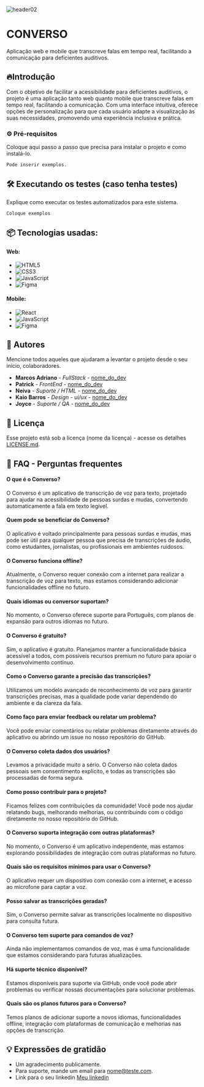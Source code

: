 ![header02](https://github.com/user-attachments/assets/6a524598-b6e5-472d-85f3-b3b58f39ebe3)

# CONVERSO
Aplicação web e mobile que transcreve falas em tempo real, facilitando a comunicação para deficientes auditivos.

## 🔥Introdução 
Com o objetivo de facilitar a acessibilidade para deficientes auditivos, o projeto é uma aplicação tanto web quanto mobile
que transcreve falas em tempo real, facilitando a comunicação. Com uma interface intuitiva, oferece opções de personalização
para que cada usuário adapte a visualização às suas necessidades, promovendo uma experiência inclusiva e prática.

### ⚙️ Pré-requisitos

Coloque aqui passo a passo que precisa para instalar o projeto e como instalá-lo.

```
Pode inserir exemplos.
```
## 🛠️ Executando os testes (caso tenha testes)

Explique como executar os testes automatizados para este sistema.

```
Coloque exemplos
```

## 📦 Tecnologias usadas:

#### Web:
* ![HTML5](https://img.shields.io/badge/html5-%23E34F26.svg?style=for-the-badge&logo=html5&logoColor=white)
* ![CSS3](https://img.shields.io/badge/css3-%231572B6.svg?style=for-the-badge&logo=css3&logoColor=white)
* ![JavaScript](https://img.shields.io/badge/javascript-%23323330.svg?style=for-the-badge&logo=javascript&logoColor=%23F7DF1E)
* ![Figma](https://img.shields.io/badge/figma-%23F24E1E.svg?style=for-the-badge&logo=figma&logoColor=white)

#### Mobile:
* ![React](https://img.shields.io/badge/react-%2320232a.svg?style=for-the-badge&logo=react&logoColor=%2361DAFB)
* ![JavaScript](https://img.shields.io/badge/javascript-%23323330.svg?style=for-the-badge&logo=javascript&logoColor=%23F7DF1E)
* ![Figma](https://img.shields.io/badge/figma-%23F24E1E.svg?style=for-the-badge&logo=figma&logoColor=white)

## 👷 Autores

Mencione todos aqueles que ajudaram a levantar o projeto desde o seu início, colaboradores.

* **Marcos Adriano** - *FullStack* - [nome_do_dev](https://github.com/link_do_Perfil)
* **Patrick** - *FrontEnd* - [nome_do_dev](https://github.com/link_do_Perfil)
* **Neiva** - *Suporte / HTML* - [nome_do_dev](https://github.com/link_do_Perfil)
* **Kaio Barros** - *Design - ui/ux* - [nome_do_dev](https://github.com/link_do_Perfil)
* **Joyce** - *Suporte / QA* - [nome_do_dev](https://github.com/link_do_Perfil)
 
## 📄 Licença

Esse projeto está sob a licença (nome da licença) - acesse os detalhes [LICENSE.md](https://github.com/link_da_licenca).

## 💭 FAQ - Perguntas frequentes

#### O que é o Converso?
O Converso é um aplicativo de transcrição de voz para texto, projetado para ajudar na acessibilidade de pessoas surdas e mudas, convertendo automaticamente a fala em texto legível.

#### Quem pode se beneficiar do Converso?
O aplicativo é voltado principalmente para pessoas surdas e mudas, mas pode ser útil para qualquer pessoa que precisa de transcrições de áudio, como estudantes, jornalistas, ou profissionais em ambientes ruidosos.

#### O Converso funciona offline?
Atualmente, o Converso requer conexão com a internet para realizar a transcrição de voz para texto, mas estamos considerando adicionar funcionalidades offline no futuro.

#### Quais idiomas ou conversor suportam?
No momento, o Converso oferece suporte para Português, com planos de expansão para outros idiomas no futuro.

#### O Converso é gratuito?
Sim, o aplicativo é gratuito. Planejamos manter a funcionalidade básica acessível a todos, com possíveis recursos premium no futuro para apoiar o desenvolvimento contínuo.

#### Como o Converso garante a precisão das transcrições?
Utilizamos um modelo avançado de reconhecimento de voz para garantir transcrições precisas, mas a qualidade pode variar dependendo do ambiente e da clareza da fala.

#### Como faço para enviar feedback ou relatar um problema?
Você pode enviar comentários ou relatar problemas diretamente através do aplicativo ou abrindo um issue no nosso repositório do GitHub.

#### O Converso coleta dados dos usuários?
Levamos a privacidade muito a sério. O Converso não coleta dados pessoais sem consentimento explícito, e todas as transcrições são processadas de forma segura.

#### Como posso contribuir para o projeto?
Ficamos felizes com contribuições da comunidade! Você pode nos ajudar relatando bugs, melhorando melhorias, ou contribuindo com o código diretamente no nosso repositório do GitHub.

#### O Converso suporta integração com outras plataformas?
No momento, o Converso é um aplicativo independente, mas estamos explorando possibilidades de integração com outras plataformas no futuro.

#### Quais são os requisitos mínimos para usar o Converso?
O aplicativo requer um dispositivo com conexão com a internet, e acesso ao microfone para captar a voz.

#### Posso salvar as transcrições geradas?
Sim, o Converso permite salvar as transcrições localmente no dispositivo para consulta futura.

#### O Converso tem suporte para comandos de voz?
Ainda não implementamos comandos de voz, mas é uma funcionalidade que estamos considerando para futuras atualizações.

#### Há suporte técnico disponível?
Estamos disponíveis para suporte via GitHub, onde você pode abrir problemas ou verificar nossas documentações para solucionar problemas.

#### Quais são os planos futuros para o Converso?
Temos planos de adicionar suporte a novos idiomas, funcionalidades offline, integração com plataformas de comunicação e melhorias nas opções de transcrição.


## 💡 Expressões de gratidão

* Um agradecimento publicamente.
* Para suporte, mande um email para nome@teste.com.
* Link para o seu linkedin [Meu linkedin](https://url_do_link)
